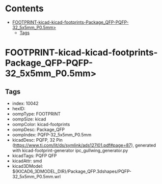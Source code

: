 



Contents
========

* [FOOTPRINT-kicad-kicad-footprints-Package_QFP-PQFP-32_5x5mm_P0.5mm>](#footprint-kicad-kicad-footprints-package_qfp-pqfp-32_5x5mm_p05mm)
	* [Tags](#tags)

# FOOTPRINT-kicad-kicad-footprints-Package_QFP-PQFP-32_5x5mm_P0.5mm>

## Tags

- index: 10042
- hexID: 
- oompType: FOOTPRINT
- oompSize: kicad
- oompColor: kicad-footprints
- oompDesc: Package_QFP
- oompIndex: PQFP-32_5x5mm_P0.5mm
- kicadDesc: PQFP, 32 Pin (https://www.ti.com/lit/ds/symlink/ads127l01.pdf#page=87), generated with kicad-footprint-generator ipc_gullwing_generator.py
- kicadTags: PQFP QFP
- kicadAttr: smd
- kicad3DModel: ${KICAD6_3DMODEL_DIR}/Package_QFP.3dshapes/PQFP-32_5x5mm_P0.5mm.wrl
